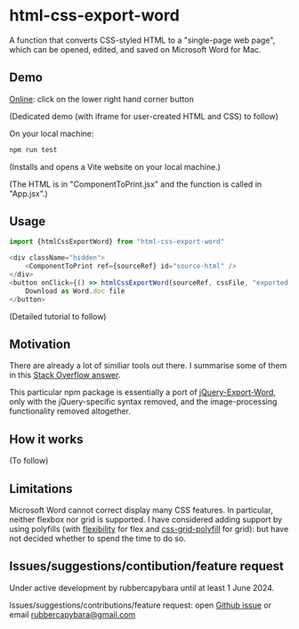 # html-css-export-word

A function that converts CSS-styled HTML to a "single-page web page", which can be opened, edited, and saved on Microsoft Word for Mac.

## Demo

[Online](https://3willows.github.io/barAdmission/#/info): click on the lower right hand corner button

(Dedicated demo (with iframe for user-created HTML and CSS) to follow)

On your local machine:

```bash
npm run test
```

(Installs and opens a Vite website on your local machine.)

(The HTML is in "ComponentToPrint.jsx" and the function is called in "App.jsx".)

## Usage

```js
import {htmlCssExportWord} from "html-css-export-word"

<div className="hidden">
    <ComponentToPrint ref={sourceRef} id="source-html" />
</div>
<button onClick={() => htmlCssExportWord(sourceRef, cssFile, "exported-document.doc")}>
    Download as Word.doc file
</button>
```

(Detailed tutorial to follow)

## Motivation

There are already a lot of similiar tools out there. I summarise some of them in this [Stack Overflow answer](https://stackoverflow.com/a/78373506/19767032).

This particular npm package is essentially a port of [jQuery-Export-Word](https://github.com/markswindoll/jQuery-Word-Export), only with the jQuery-specific syntax removed, and the image-processing functionality removed altogether.

## How it works

(To follow)

## Limitations

Microsoft Word cannot correct display many CSS features.  In particular, neither flexbox nor grid is supported.  I have considered adding support by using polyfills (with [flexibility](https://github.com/FremyCompany/css-grid-polyfill) for flex and [css-grid-polyfill](https://github.com/jonathantneal/flexibility) for grid): but have not decided whether to spend the time to do so.

## Issues/suggestions/contibution/feature request

Under active development by rubbercapybara until at least 1 June 2024.

Issues/suggestions/contributions/feature request: open [Github issue](https://github.com/3willows/html-css-export-word/issues) or email rubbercapybara@gmail.com 
